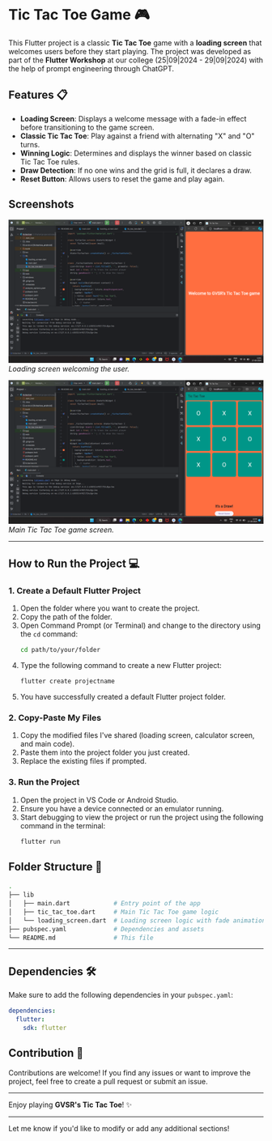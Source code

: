 # Tic Tac Toe Game 🎮

This Flutter project is a classic **Tic Tac Toe** game with a **loading screen** that welcomes users before they start playing. The project was developed as part of the **Flutter Workshop** at our college (25|09|2024 - 29|09|2024) with the help of prompt engineering through ChatGPT.

## Features 📋

- **Loading Screen**: Displays a welcome message with a fade-in effect before transitioning to the game screen.
- **Classic Tic Tac Toe**: Play against a friend with alternating "X" and "O" turns.
- **Winning Logic**: Determines and displays the winner based on classic Tic Tac Toe rules.
- **Draw Detection**: If no one wins and the grid is full, it declares a draw.
- **Reset Button**: Allows users to reset the game and play again.

## Screenshots

![Loading Screen](https://github.com/gvsrgh/Flutter-Project-Works/blob/main/C02%20Tic%20Tac%20Toe%20Game/Output1.png)  
*Loading screen welcoming the user.*

![Game Screen](https://github.com/gvsrgh/Flutter-Project-Works/blob/main/C02%20Tic%20Tac%20Toe%20Game/OutputD.png)  
*Main Tic Tac Toe game screen.*

---

## How to Run the Project 💻

### 1. Create a Default Flutter Project

1. Open the folder where you want to create the project.
2. Copy the path of the folder.
3. Open Command Prompt (or Terminal) and change to the directory using the `cd` command:
   ```sh
   cd path/to/your/folder
   ```
4. Type the following command to create a new Flutter project:
   ```sh
   flutter create projectname
   ```
5. You have successfully created a default Flutter project folder.

### 2. Copy-Paste My Files

1. Copy the modified files I've shared (loading screen, calculator screen, and main code).
2. Paste them into the project folder you just created.
3. Replace the existing files if prompted.

### 3. Run the Project

1. Open the project in VS Code or Android Studio.
2. Ensure you have a device connected or an emulator running.
3. Start debugging to view the project or run the project using the following command in the terminal:
   ```sh
   flutter run
   ```

## Folder Structure 📁

```bash
.
├── lib
│   ├── main.dart            # Entry point of the app
│   ├── tic_tac_toe.dart     # Main Tic Tac Toe game logic
│   └── loading_screen.dart  # Loading screen logic with fade animation
├── pubspec.yaml             # Dependencies and assets
└── README.md                # This file
```

---

## Dependencies 🛠️

Make sure to add the following dependencies in your `pubspec.yaml`:

```yaml
dependencies:
  flutter:
    sdk: flutter
```

## Contribution 🤝

Contributions are welcome! If you find any issues or want to improve the project, feel free to create a pull request or submit an issue.

---

Enjoy playing **GVSR's Tic Tac Toe**! ✨

---

Let me know if you'd like to modify or add any additional sections!
